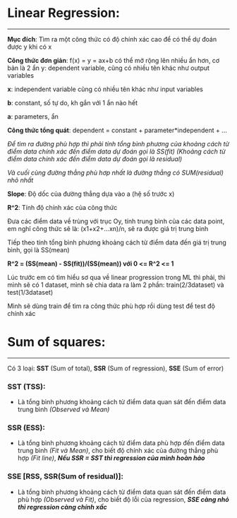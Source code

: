 # **Linear Regression**:
_________________
**Mục đích**: Tìm ra một công thức có độ chính xác cao để có thể dự đoán được y khi có x

**Công thức đơn giản**: f(x) = y = ax+b có thể mở rộng lên nhiều ẩn hơn, cơ bản là 2 ẩn y: dependent variable, cũng có nhiều tên khác như output variables

**x**: independent variable cũng có nhiều tên khác như input variables

**b**: constant, số tự do, kh gắn với 1 ẩn nào hết

**a**: parameters, ẩn

**Công thức tổng quát**: dependent = constant + parameter*independent + ...

*Để tìm ra đường phù hợp thì phải tính tổng bình phương của khoảng cách từ điểm data chính xác đến điểm data dự đoán gọi là SS(fit) (Khoảng cách từ điểm data chính xác đến điểm data dự đoán gọi là residual)*

*Và cuối cùng đường thẳng phù hơp nhất là đường thẳng có SUM(residual) nhỏ nhất*

**Slope**: Độ dốc của đường thẳng dựa vào a (hệ số trước x)

**R^2**: Tính độ chính xác của công thức

Đưa các điểm data về trùng với trục Oy, tính trung bình của các data point, em nghĩ công thức sẽ là: (x1+x2+...xn)/n, sẽ ra được giá trị trung bình

Tiếp theo tính tổng bình phương khoảng cách từ điểm data đến giá trị trung bình, gọi là SS(mean)

**R^2 = (SS(mean) - SS(fit))/(SS(mean)) với 0 <= R^2 <= 1**

Lúc trước em có tìm hiểu sơ qua về linear progression trong ML thì phải, thì mình sẽ có 1 dataset, mình sẽ chia data ra làm 2 phần: train(2/3dataset) và test(1/3dataset)

Mình sẽ dùng train để tìm ra công thức phù hợp rồi dùng test để test độ chính xác

# **Sum of squares**:
____________________

Có 3 loại: **SST** (Sum of total), **SSR** (Sum of regression), **SSE** (Sum of error)
### SST (TSS):
- Là tổng bình phương khoảng cách từ điểm data quan sát đến điểm data trung bình *(Observed và Mean)*
### SSR (ESS):
- Là tổng bình phương khoảng cách từ điểm data phù hợp đến điểm data trung bình *(Fit và Mean)*, cho biết độ chính xác của đường thẳng phù hợp *(Fit line)*, ***Nếu SSR = SST thì regression của mình hoàn hảo***
### SSE [RSS, SSR(Sum of residual)]:
- Là tổng bình phương khoảng cách từ điểm data quan sát đến điểm data phù hợp *(Observed và Fit)*, cho biết độ lỗi của regression, ***SSE càng nhỏ thì regression càng chính xấc***
